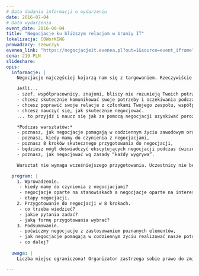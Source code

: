 ```yaml
---
# Data dodania informacji o wydarzeniu
date: 2016-07-04
# Data wydarzenia
event_date: 2016-06-04
title: "Negocjacje ku bliższym relacjom w branży IT"
lokalizacja: COWorKING
prowadzacy: szewczyk
evenea_link: "https://negocjacjeit.evenea.pl?out=1&source=event_iframe"
cena: 219 PLN
slideshare:
opis:
  informacje: |
    Negocjacje najczęściej kojarzą nam się z targowaniem. Rzeczywiście są one stosowane w takich sytuacjach. Jest też jeszcze inne - mniej znane - możliwe zastosowanie lub efekt negocjacji opartych na wartościach. Jest to bliższe poznanie między ludźmi, uzyskanie porozumienia, rozwój i pogłębienie relacji. Warsztat dotyka uzyskiwania porozumienia i bliższego poznawania innych osob poprzez negocjacje i pozwala też na wykorzystanie poznanych technik do skutecznego targowania się. ;)

    Jeśli...
    - szef, współpracownicy, znajomi, bliscy nie rozumieją Twoich potrzeb lub mają wobec Ciebie nierealne oczekiwania,
    - chcesz skutecznie komunikować swoje potrzeby i oczekiwania podczas pracy w projektach i życiu prywatnym,
    - chcesz poprawić swoje relacje z członkami Twojego zespołu, współpracownikami, rodziną, bliskim,
    - chcesz nauczyć się, jak skutecznie negocjować.
    ... to przyjdź i naucz się jak za pomocą negocjacji uzyskiwać porozumienie!

    *Podczas warsztatów:*
    - poznasz, jak negocjacje pomagają w codziennym życiu zawodowym oraz prywatnym realizować nasze potrzeby i rozumieć się wzajemnie,
    - poznasz, kiedy mamy do czynienia z negocjacjami,
    - poznasz 8 kroków skutecznego przygotowania do negocjacji,
    - będziesz mógł doświadczyć ekscytujących negocjacji podczas ćwiczeń,
    - poznasz, jak negocjować wg zasady “każdy wygrywa”.

    Warsztat nie wymaga wcześniejszego przygotowania. Uczestnicy nie będą korzystali ze sprzętu komputerowego. Elementy praktyczne nie wymagają zaawansowanej wiedzy, a poziom języka specjalistycznego zostanie dostosowany do Twojej wiedzy.

  program: |
    1. Wprowadzenie.
     - kiedy mamy do czynienia z negocjacjami?
     - negocjacje oparte na stanowiskach a negocjacje oparte na interesach - wartościach,
     - etapy negocjacji.
    2. Przygotowanie do negocjacji w 8 krokach.
     - co trzeba wiedzieć?
     - jakie pytania zadać?
     - jaką formę przygotowania wybrać?
    3. Podsumowanie.
     - poćwiczmy negocjacje z zastosowaniem poznanych elementów,
     - jak negocjacje pomagają w codziennym życiu realizować nasze potrzeby i rozumieć się wzajemnie?
     - co dalej?
  
  uwaga: |
    Liczba miejsc ograniczona! Organizator zastrzega sobie prawo do zmiany lokalizacji wydarzenia oraz jego odwołania w przypadku niezgłoszenia się minimalnej liczby uczestników.

---
```

